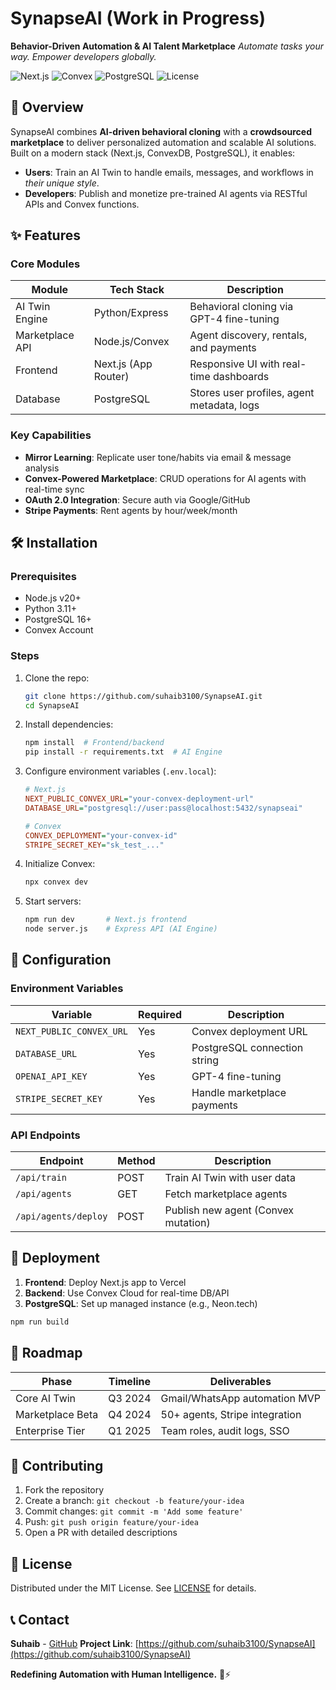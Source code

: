 # SynapseAI (Work in Progress)
**Behavior-Driven Automation & AI Talent Marketplace**
*Automate tasks your way. Empower developers globally.*

![Next.js](https://img.shields.io/badge/Next.js-15.1-black?logo=next.js&style=flat)
![Convex](https://img.shields.io/badge/Convex-1.9.0-blue?style=flat&logo=convex)
![PostgreSQL](https://img.shields.io/badge/PostgreSQL-16.2-blue?logo=postgresql&style=flat)
![License](https://img.shields.io/badge/License-MIT-blue?style=flat)

## 🚀 Overview
SynapseAI combines **AI-driven behavioral cloning** with a **crowdsourced marketplace** to deliver personalized automation and scalable AI solutions. Built on a modern stack (Next.js, ConvexDB, PostgreSQL), it enables:
- **Users**: Train an AI Twin to handle emails, messages, and workflows in *their unique style*.
- **Developers**: Publish and monetize pre-trained AI agents via RESTful APIs and Convex functions.

## ✨ Features
### Core Modules
| Module | Tech Stack | Description |
|--------|------------|-------------|
| AI Twin Engine | Python/Express | Behavioral cloning via GPT-4 fine-tuning |
| Marketplace API | Node.js/Convex | Agent discovery, rentals, and payments |
| Frontend | Next.js (App Router) | Responsive UI with real-time dashboards |
| Database | PostgreSQL | Stores user profiles, agent metadata, logs |

### Key Capabilities
- **Mirror Learning**: Replicate user tone/habits via email & message analysis
- **Convex-Powered Marketplace**: CRUD operations for AI agents with real-time sync
- **OAuth 2.0 Integration**: Secure auth via Google/GitHub
- **Stripe Payments**: Rent agents by hour/week/month

## 🛠️ Installation

### Prerequisites
- Node.js v20+
- Python 3.11+
- PostgreSQL 16+
- Convex Account

### Steps
1. Clone the repo:
   ```bash
   git clone https://github.com/suhaib3100/SynapseAI.git
   cd SynapseAI
   ```

2. Install dependencies:
   ```bash
   npm install  # Frontend/backend
   pip install -r requirements.txt  # AI Engine
   ```

3. Configure environment variables (`.env.local`):
   ```ini
   # Next.js
   NEXT_PUBLIC_CONVEX_URL="your-convex-deployment-url"
   DATABASE_URL="postgresql://user:pass@localhost:5432/synapseai"

   # Convex
   CONVEX_DEPLOYMENT="your-convex-id"
   STRIPE_SECRET_KEY="sk_test_..."
   ```

4. Initialize Convex:
   ```bash
   npx convex dev
   ```

5. Start servers:
   ```bash
   npm run dev       # Next.js frontend
   node server.js    # Express API (AI Engine)
   ```

## 🔧 Configuration
### Environment Variables
| Variable | Required | Description |
|----------|----------|-------------|
| `NEXT_PUBLIC_CONVEX_URL` | Yes | Convex deployment URL |
| `DATABASE_URL` | Yes | PostgreSQL connection string |
| `OPENAI_API_KEY` | Yes | GPT-4 fine-tuning |
| `STRIPE_SECRET_KEY` | Yes | Handle marketplace payments |

### API Endpoints
| Endpoint | Method | Description |
|----------|--------|-------------|
| `/api/train` | POST | Train AI Twin with user data |
| `/api/agents` | GET | Fetch marketplace agents |
| `/api/agents/deploy` | POST | Publish new agent (Convex mutation) |

## 🚢 Deployment
1. **Frontend**: Deploy Next.js app to Vercel
2. **Backend**: Use Convex Cloud for real-time DB/API
3. **PostgreSQL**: Set up managed instance (e.g., Neon.tech)

```bash
npm run build
```

## 📅 Roadmap
| Phase | Timeline | Deliverables |
|-------|----------|---------------|
| Core AI Twin | Q3 2024 | Gmail/WhatsApp automation MVP |
| Marketplace Beta | Q4 2024 | 50+ agents, Stripe integration |
| Enterprise Tier | Q1 2025 | Team roles, audit logs, SSO |

## 🤝 Contributing
1. Fork the repository
2. Create a branch: `git checkout -b feature/your-idea`
3. Commit changes: `git commit -m 'Add some feature'`
4. Push: `git push origin feature/your-idea`
5. Open a PR with detailed descriptions

## 📜 License
Distributed under the MIT License. See [LICENSE](LICENSE) for details.

## 📞 Contact
**Suhaib** - [GitHub](https://github.com/suhaib3100)
**Project Link**: [https://github.com/suhaib3100/SynapseAI](https://github.com/suhaib3100/SynapseAI)

**Redefining Automation with Human Intelligence.** 🧠⚡
